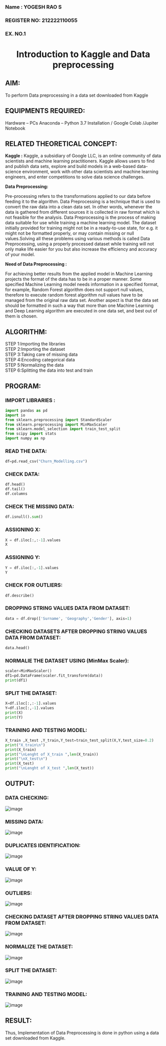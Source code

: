 <H3>Name : YOGESH RAO S</H3>
<H3>REGISTER NO: 212222110055</H3>
<H3>EX. NO.1</H3>

<H1 ALIGN =CENTER> Introduction to Kaggle and Data preprocessing</H1>

## AIM:

To perform Data preprocessing in a data set downloaded from Kaggle

## EQUIPMENTS REQUIRED:
Hardware – PCs
Anaconda – Python 3.7 Installation / Google Colab /Jupiter Notebook

## RELATED THEORETICAL CONCEPT:

**Kaggle :**
Kaggle, a subsidiary of Google LLC, is an online community of data scientists and machine learning practitioners. Kaggle allows users to find and publish data sets, explore and build models in a web-based data-science environment, work with other data scientists and machine learning engineers, and enter competitions to solve data science challenges.

**Data Preprocessing:**

Pre-processing refers to the transformations applied to our data before feeding it to the algorithm. Data Preprocessing is a technique that is used to convert the raw data into a clean data set. In other words, whenever the data is gathered from different sources it is collected in raw format which is not feasible for the analysis.
Data Preprocessing is the process of making data suitable for use while training a machine learning model. The dataset initially provided for training might not be in a ready-to-use state, for e.g. it might not be formatted properly, or may contain missing or null values.Solving all these problems using various methods is called Data Preprocessing, using a properly processed dataset while training will not only make life easier for you but also increase the efficiency and accuracy of your model.

**Need of Data Preprocessing :**

For achieving better results from the applied model in Machine Learning projects the format of the data has to be in a proper manner. Some specified Machine Learning model needs information in a specified format, for example, Random Forest algorithm does not support null values, therefore to execute random forest algorithm null values have to be managed from the original raw data set.
Another aspect is that the data set should be formatted in such a way that more than one Machine Learning and Deep Learning algorithm are executed in one data set, and best out of them is chosen.


## ALGORITHM:
STEP 1:Importing the libraries<BR>
STEP 2:Importing the dataset<BR>
STEP 3:Taking care of missing data<BR>
STEP 4:Encoding categorical data<BR>
STEP 5:Normalizing the data<BR>
STEP 6:Splitting the data into test and train<BR>

##  PROGRAM:

### IMPORT LIBRARIES : 

```py
import pandas as pd
import io
from sklearn.preprocessing import StandardScaler
from sklearn.preprocessing import MinMaxScaler
from sklearn.model_selection import train_test_split
from scipy import stats
import numpy as np
```

### READ THE DATA: 
```py
df=pd.read_csv("Churn_Modelling.csv")
```

### CHECK DATA: 
```py
df.head()
df.tail()
df.columns
```

### CHECK THE MISSING DATA:
```py
df.isnull().sum()
```

### ASSIGNING X:
```py
X = df.iloc[:,:-1].values
X
```

### ASSIGNING Y:
```py
Y = df.iloc[:,-1].values
Y
```

### CHECK FOR OUTLIERS:
```py
df.describe()
```

### DROPPING STRING VALUES DATA FROM DATASET:
```py
data = df.drop(['Surname', 'Geography','Gender'], axis=1)
```

### CHECKING DATASETS AFTER DROPPING STRING VALUES DATA FROM DATASET:
```py
data.head()
```

### NORMALIE THE DATASET USING (MinMax Scaler):
```py
scaler=MinMaxScaler()
df1=pd.DataFrame(scaler.fit_transform(data))
print(df1)
```

### SPLIT THE DATASET:
```py
X=df.iloc[:,:-1].values
Y=df.iloc[:,-1].values
print(X)
print(Y)
```

### TRAINING AND TESTING MODEL:
```py
X_train ,X_test ,Y_train,Y_test=train_test_split(X,Y,test_size=0.2)
print("X_train\n")
print(X_train)
print("\nLenght of X_train ",len(X_train))
print("\nX_test\n")
print(X_test)
print("\nLenght of X_test ",len(X_test))
```



## OUTPUT:
### DATA CHECKING:
![image](https://github.com/user-attachments/assets/2f2af1a5-66bc-48b9-8298-99a5a104207b)



### MISSING DATA:
![image](https://github.com/user-attachments/assets/46347af4-3dae-45bd-b63e-c284fd5c0ff6)


### DUPLICATES IDENTIFICATION:
![image](https://github.com/user-attachments/assets/112b193c-5bb8-425a-92a7-8f30f5903949)




### VALUE OF Y:
![image](https://github.com/user-attachments/assets/62ea3cd7-0d7d-48e7-a153-4d4d9be6150c)


### OUTLIERS:
![image](https://github.com/user-attachments/assets/9dd99cc4-f6b5-432e-bc5b-f4b20b7aee22)


### CHECKING DATASET AFTER DROPPING STRING VALUES DATA FROM DATASET:
![image](https://github.com/user-attachments/assets/526f33a3-e989-4c82-8638-1e5ece4f0284)


### NORMALIZE THE DATASET:
![image](https://github.com/user-attachments/assets/3d4727b7-757c-4a57-b38e-1efaed72555e)


### SPLIT THE DATASET:
![image](https://github.com/user-attachments/assets/10e5ba79-f97f-44b7-8efa-8653048afc34)


### TRAINING AND TESTING MODEL:
![image](https://github.com/user-attachments/assets/a7c0cb51-6751-407f-aff1-bf409c7815f8)




## RESULT:
Thus, Implementation of Data Preprocessing is done in python  using a data set downloaded from Kaggle.


